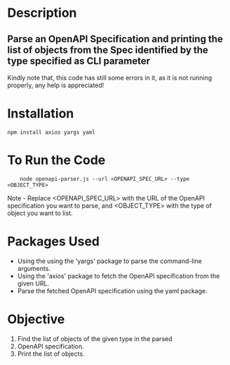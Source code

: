 # Description

## Parse an OpenAPI Specification and printing the list of objects from the Spec identified by the type specified as CLI parameter

Kindly note that, this code has still some errors in it, as it is not running properly, any help is appreciated!

# Installation
```
npm install axios yargs yaml
```
# To Run the Code
```
    node openapi-parser.js --url <OPENAPI_SPEC_URL> --type <OBJECT_TYPE>
```
Note - Replace <OPENAPI_SPEC_URL> with the URL of the OpenAPI specification you want to parse, and <OBJECT_TYPE> with the type of object you want to list.

# Packages Used
* Using the using the 'yargs' package to parse the command-line arguments.
* Using the 'axios' package to fetch the OpenAPI specification from the given URL.
* Parse the fetched OpenAPI specification using the yaml package.

# Objective
1. Find the list of objects of the given type in the parsed
2. OpenAPI specification.
3. Print the list of objects.
